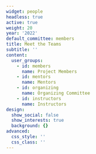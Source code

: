```yaml
---
widget: people
headless: true
active: true
weight: 20
year: '2022'
default_committee: members
title: Meet the Teams
subtitle: ''
content:
  user_groups:
    - id: members
      name: Project Members
    - id: mentors
      name: Mentors
    - id: organizing
      name: Organizing Committee
    - id: instructors
      name: Instructors
design:
  show_social: false
  show_interests: true
  background: {}
advanced:
  css_style: ''
  css_class: ''
---
```

